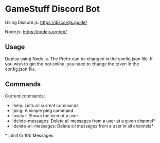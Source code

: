# GameStuff Discord Bot

Using Discord.js: https://discordjs.guide/ 

Node.js: https://nodejs.org/en/

## Usage
Deploy using Node.js. The Prefix can be changed in the config.json file.
If you wish to get the bot online, you need to change the token in the config.json file.

## Commands
Current commands:
- !help: Lists all current commands 
- !ping: A simple ping command
- !avatar: Shows the icon of a user
- !delete-messages: Delete all messages from a user at a given channel*
- !delete-all-messages: Delete all messages from a user in all channels*

\* Limit to 100 Messages